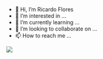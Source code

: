 - 👋 Hi, I’m Ricardo Flores
- 👀 I’m interested in ...
- 🌱 I’m currently learning ...
- 💞️ I’m looking to collaborate on ...
- 📫 How to reach me ...

<a href="https://github.com/lemcok/github-readme-stats">
  <img src="https://github-readme-stats.vercel.app/api/top-langs/?username=lemcok&layout=compact&theme=github_dark&langs_count=6" />
</a>
